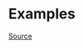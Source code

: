 


# Examples


[Source](http://www.rubydoc.info/gems/rubocop/RuboCop/Cop/Layout/EmptyLineAfterGuardClause)